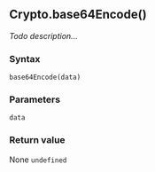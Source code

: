 ## Crypto.base64Encode()
_Todo description..._

### Syntax
```
base64Encode(data)
```

### Parameters
<dl>
    <dt><code>data</code></dt>
</dl>

### Return value

<dl>
    <dt>None <code>undefined</code></dt>
</dl>



